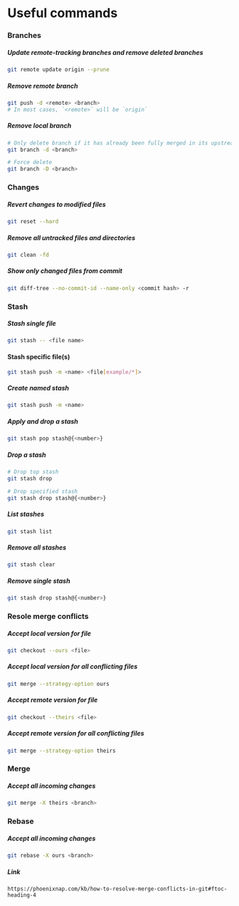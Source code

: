 # Useful commands

### Branches

##### Update remote-tracking branches and remove deleted branches

```sh
git remote update origin --prune
```

##### Remove remote branch
```sh
git push -d <remote> <branch>
# In most cases, `<remote>` will be `origin`
```

##### Remove local branch
```sh
# Only delete branch if it has already been fully merged in its upstream branch
git branch -d <branch>

# Force delete
git branch -D <branch>
```

### Changes

##### Revert changes to modified files
```sh
git reset --hard
```

##### Remove all untracked files and directories
```sh
git clean -fd
```

##### Show only changed files from commit
```sh
git diff-tree --no-commit-id --name-only <commit hash> -r
```

### Stash

##### Stash single file
```sh
git stash -- <file name>
```

#### Stash specific file(s)
```sh
git stash push -m <name> <file[example/*]>
```

##### Create named stash
```sh
git stash push -m <name>
```

##### Apply and drop a stash
```sh
git stash pop stash@{<number>}
```

##### Drop a stash
```sh
# Drop top stash
git stash drop

# Drop specified stash
git stash drop stash@{<number>}
```

##### List stashes
```sh
git stash list
```

##### Remove all stashes
```sh
git stash clear
```

##### Remove single stash
```sh
git stash drop stash@{<number>}
```

### Resole merge conflicts

##### Accept local version for file
```sh
git checkout --ours <file>
```

##### Accept local version for all conflicting files
```sh
git merge --strategy-option ours
```

##### Accept remote version for file
```sh
git checkout --theirs <file>
```

##### Accept remote version for all conflicting files
```sh
git merge --strategy-option theirs
```

### Merge

##### Accept all incoming changes
```sh
git merge -X theirs <branch>
```

### Rebase

##### Accept all incoming changes
```sh
git rebase -X ours <branch>
```

##### Link
`https://phoenixnap.com/kb/how-to-resolve-merge-conflicts-in-git#ftoc-heading-4`
